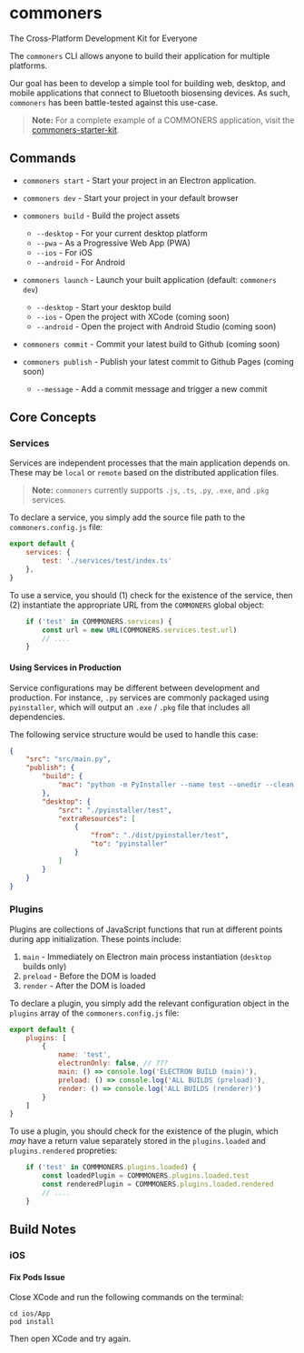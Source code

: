 # commoners
The Cross-Platform Development Kit for Everyone

 The `commoners` CLI allows anyone to build their application for multiple platforms.

 Our goal has been to develop a simple tool for building web, desktop, and mobile applications that connect to Bluetooth biosensing devices. As such, `commoners` has been battle-tested against this use-case.

 > **Note:** For a complete example of a COMMONERS application, visit the [commoners-starter-kit](https://github.com/commonersdev/commoners-starter-kit).

## Commands
- `commoners start` - Start your project in an Electron application.

- `commoners dev` - Start your project in your default browser

- `commoners build` - Build the project assets
    - `--desktop` - For your current desktop platform
    - `--pwa` - As a Progressive Web App (PWA)
    - `--ios` - For iOS
    - `--android` - For Android

- `commoners launch` - Launch your built application (default: `commoners dev`)
    - `--desktop` - Start your desktop build
    - `--ios` - Open the project with XCode (coming soon)
    - `--android` - Open the project with Android Studio (coming soon)

- `commoners commit` - Commit your latest build to Github (coming soon)
- `commoners publish` - Publish your latest commit to Github Pages (coming soon)
    - `--message` - Add a commit message and trigger a new commit


## Core Concepts
### Services
Services are independent processes that the main application depends on. These may be `local` or `remote` based on the distributed application files.

> **Note:** `commoners` currently supports `.js`, `.ts`, `.py`, `.exe`, and `.pkg` services.

To declare a service, you simply add the source file path to the `commoners.config.js` file:
```js
export default {
    services: {
        test: './services/test/index.ts'
    },
}
```

To use a service, you should (1) check for the existence of the service, then (2) instantiate the appropriate URL from the `COMMONERS` global object:

```js
    if ('test' in COMMMONERS.services) {
        const url = new URL(COMMONERS.services.test.url)
        // ....
    }
```




#### Using Services in Production
Service configurations may be different between development and production. For instance, `.py` services are commonly packaged using `pyinstaller`, which will output an `.exe` / `.pkg` file that includes all dependencies.

The following service structure would be used to handle this case:
```json
{
    "src": "src/main.py",
    "publish": {
        "build": {
            "mac": "python -m PyInstaller --name test --onedir --clean ./src/main.py --distpath ./dist/pyinstaller",
        },
        "desktop": {
            "src": "./pyinstaller/test", 
            "extraResources": [ 
                {
                    "from": "./dist/pyinstaller/test",
                    "to": "pyinstaller"
                }
            ]
        }
    }
}
```

### Plugins
Plugins are collections of JavaScript functions that run at different points during app initialization. These points include:
1. `main` - Immediately on Electron main process instantiation (`desktop` builds only)
2. `preload` - Before the DOM is loaded 
3. `render` - After the DOM is loaded 

To declare a plugin, you simply add the relevant configuration object in the `plugins` array of the `commoners.config.js` file:
```js
export default {
    plugins: [
        {
            name: 'test',
            electronOnly: false, // ???
            main: () => console.log('ELECTRON BUILD (main)'),
            preload: () => console.log('ALL BUILDS (preload)'),
            render: () => console.log('ALL BUILDS (renderer)')
        }
    ]
}
```

To use a plugin, you should check for the existence of the plugin, which *may* have a return value separately stored in the `plugins.loaded` and `plugins.rendered` propreties:

```js
    if ('test' in COMMMONERS.plugins.loaded) {
        const loadedPlugin = COMMMONERS.plugins.loaded.test
        const renderedPlugin = COMMMONERS.plugins.loaded.rendered
        // ....
    }
```

## Build Notes
### iOS
#### Fix Pods Issue
Close XCode and run the following commands on the terminal:
```
cd ios/App
pod install
```

Then open XCode and try again.